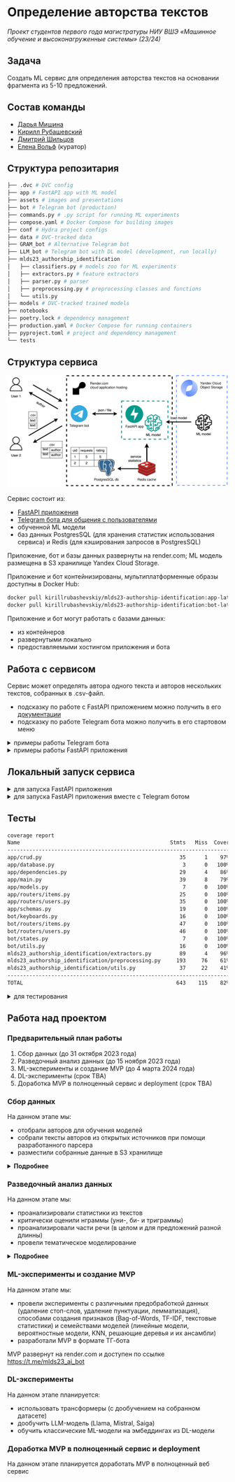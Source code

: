 # Определение авторства текстов

_Проект студентов первого года магистратуры НИУ ВШЭ «Машинное обучение и
высоконагруженные системы» (23/24)_

## Задача

Создать ML сервис для определения авторства текстов на основании фрагмента из
5-10 предложений.

## Состав команды

- [Дарья Мишина](https://github.com/DariaMishina)
- [Кирилл Рубашевский](https://github.com/kirill-rubashevskiy)
- [Дмитрий Шильцов](https://github.com/DmitriyShiltsov)
- [Елена Вольф](https://github.com/Graf-D) (куратор)

## Структура репозитария

```bash
├── .dvc # DVC config
├── app # FastAPI app with ML model
├── assets # images and presentations
├── bot # Telegram bot (production)
├── commands.py # .py script for running ML experiments
├── compose.yaml # Docker Compose for building images
├── conf # Hydra project configs
├── data # DVC-tracked data
├── GRAM_bot # Alternative Telegram bot
├── LLM_bot # Telegram bot with DL model (development, run locally)
├── mlds23_authorship_identification
│   ├── classifiers.py # models zoo for ML experiments
│   ├── extractors.py # feature extractors
│   ├── parser.py # parser
│   ├── preprocessing.py # preprocessing classes and functions
│   └── utils.py
├── models # DVC-tracked trained models
├── notebooks
├── poetry.lock # dependency management
├── production.yaml # Docker Compose for running containers
├── pyproject.toml # project and dependency management
└── tests
```

## Структура сервиса

![alt-text-1](assets/service_structure.svg)

Сервис состоит из:

- [FastAPI приложения](https://mlds23-authorship-identification-app.onrender.com)
- [Telegram бота для общения с пользователями](https://t.me/mlds23_ai_bot)
- обученной ML модели
- баз данных PostgresSQL (для хранения статистик использования сервиса) и Redis
  (для кэширования запросов в PostgresSQL)

Приложение, бот и базы данных развернуты на render.com; ML модель размещена в S3
хранилище Yandex Cloud Storage.

Приложение и бот контейнизированы, мультиплатформенные образы доступны в Docker
Hub:

```bash
docker pull kirillrubashevskiy/mlds23-authorship-identification:app-latest # образ приложения
docker pull kirillrubashevskiy/mlds23-authorship-identification:bot-latest # образ бота
```

Приложение и бот могут работать с базами данных:

- из контейнеров
- развернутыми локально
- предоставляемыми хостингом приложения и бота

## Работа с сервисом

Сервис может определять автора одного текста и авторов нескольких текстов,
собранных в .csv-файл.

- подсказку по работе с FastAPI приложением можно получить в его
  [документации](https://mlds23-authorship-identification-app.onrender.com/docs)
- подсказку по работе Telegram бота можно получить в его стартовом меню

<details>

<summary>примеры работы Telegram бота</summary>

![alt-text-1](https://media.giphy.com/media/kA4fbEX9bCG2wdVsro/giphy.gif)
![alt-text-2](https://media.giphy.com/media/VxmsJTajDswKKa6Ixj/giphy.gif)

</details>

<details>

<summary>примеры работы FastAPI приложения</summary>

![alt-text-1](https://media.giphy.com/media/pv47YokXQJUgD6nAwj/giphy.gif)
![alt-text-2](https://media.giphy.com/media/lgt3YsARo1eaEU615g/giphy.gif)

</details>

## Локальный запуск сервиса

<details>

<summary>для запуска FastAPI приложения</summary>

1. Установите [Docker](https://docs.docker.com/get-docker/)

2. Клонируйте репозитарий:

```bash
git clone https://github.com/kirill-rubashevskiy/mlds23-authorship-identification.git
```

3. Создайте виртуальное окружение
4. В корневой папке репозитария выполните команду:

```bash
# команда создает и запускает Docker-контейнеры сервиса
docker compose -f production.yaml --profile app up
```

FastAPI приложение будет доступно по адресу: http://0.0.0.0:8000

</details>

<details>

<summary>для запуска FastAPI приложения вместе с Telegram ботом </summary>

1. Установите [Docker](https://docs.docker.com/get-docker/)

2. [Зарегистрируйтесь](https://ngrok.com/signup) в ngrok и получите в личном
   кабинете:

- `Authtoken` (вкладка Your Authtoken) и
- `static domain` (вкладка Your Domains, выглядит как
  domain-name.ngrok-free.app)

3. Создайте бота в Telegram при помощи
   [BotFather](https://telegram.me/BotFather) (при создании будет сгенерирован
   токен)

4. Клонируйте репозитарий:

```bash
git clone https://github.com/kirill-rubashevskiy/mlds23-authorship-identification.git
```

5. Создайте виртуальное окружение
6. В корневой папке репозитария создайте файл `.env` со следующими переменными
   окружения:

```dosini
# пример .env
BASE_WEBHOOK_URL=base_webhook_url # заменить значение на static domain из шага 1
NGROK_TOKEN=ngrok_token # заменить значение на Authtoken из шага 1
BOT_TOKEN=bot_token # заменить значение  на токен из шага 2
```

7. В корневой папке репозитария выполнить команду:

```bash
# команда создает и запускает Docker-контейнеры сервиса
docker compose -f production.yaml --profile full up
```

FastAPI приложение будет доступно по адресу: http://0.0.0.0:8000 \
Бот будет доступен в Telegram по имени, выбранному для бота на шаге 2

</details>

## Тесты

```bash
coverage report
Name                                                Stmts   Miss  Cover
-----------------------------------------------------------------------
app/crud.py                                            35      1    97%
app/database.py                                         3      0   100%
app/dependencies.py                                    29      4    86%
app/main.py                                            39      8    79%
app/models.py                                           7      0   100%
app/routers/items.py                                   25      0   100%
app/routers/users.py                                   35      0   100%
app/schemas.py                                         19      0   100%
bot/keyboards.py                                       16      0   100%
bot/routers/items.py                                   47      0   100%
bot/routers/users.py                                   46      0   100%
bot/states.py                                           7      0   100%
bot/utils.py                                           16      0   100%
mlds23_authorship_identification/extractors.py         89      4    96%
mlds23_authorship_identification/preprocessing.py     193     76    61%
mlds23_authorship_identification/utils.py              37     22    41%
-----------------------------------------------------------------------
TOTAL                                                 643    115    82%
```

<details>

<summary>для тестирования</summary>

1. Установите [Poetry](https://python-poetry.org/docs/#installation),
   [Redis](https://redis.io/docs/install/install-redis/) и
   [PostgreSQL](https://www.postgresql.org/download/)
2. Создайте тестовую базу данных:

```postgresql
CREATE DATABASE ai_test_db;
CREATE USER ai_user WITH PASSWORD 'ai_password';
GRANT ALL PRIVILEGES ON DATABASE ai_test_db TO ai_user;
```

3. Клонируйте репозитарий:

```bash
git clone https://github.com/kirill-rubashevskiy/mlds23-authorship-identification.git
```

4. Создайте виртуальное окружение
5. Установите зависимости проекта:

```bash
poetry install
```

6. Запустите тесты:

```bash
pytest
```

</details>

## Работа над проектом

### Предварительный план работы

1. Сбор данных (до 31 октября 2023 года)
2. Разведочный анализ данных (до 15 ноября 2023 года)
3. ML-эксперименты и создание MVP (до 4 марта 2024 года)
4. DL-эксперименты (срок TBA)
5. Доработка MVP в полноценный сервис и deployment (срок TBA)

### Сбор данных

На данном этапе мы:

- отобрали авторов для обучения моделей
- собрали тексты авторов из открытых источников при помощи разработанного
  парсера
- разместили собранные данные в S3 хранилище

<details>
  <summary><b>Подробнее</b></summary>

Для проекта были отобраны 10 классических русских писателей, живших в 19 веке:

- И. А. Бунин
- В. М. Гаршин
- Н. В. Гоголь
- А. И. Куприн
- Ф. М. Достоевский
- Д. Н. Мамин-Сибиряк
- А. П. Платонов
- А. С. Пушкин
- И. С. Тургенев
- А. П. Чехов

По каждому автору было собрано не менее 10 прозаических произведений.

Данные были собраны на
[сайте интернет-библиотеки Алексея Комарова](https://ilibrary.ru/)
([ноутбук](notebooks/01_parsing.ipynb) с примером работы парсера).

Собранные данные (тексты в формате .txt, а также .csv файл с общей информацией о
текстах) размещены в облачном хранилище Yandex Object Storage. На
[сайте хранилища](https://mlds23-authorship-identification.website.yandexcloud.net)
доступна таблица с полной информацией о собранных текстах.

</details>

### Разведочный анализ данных

На данном этапе мы:

- проанализировали статистики из текстов
- критически оценили нграммы (уни-, би- и триграммы)
- проанализировали части речи (в целом и для предложений разной длинны)
- провели тематическое моделирование

<details>
  <summary><b>Подробнее</b></summary>

#### Статистики из текстов

([ноутбук](notebooks/05_eda_dm_stats_ngrams.ipynb) с анализом статистик из
текстов и нграмм, [ноутбук](notebooks/05_eda_shiltsov_punct_grams.ipynb) с
анализом статистик по пунктуации и частям речи в зависимости от длины
предложений)

Для начала мы посчитали среднюю длину слова и предложения по каждому автору:

![mean_word_length](assets/mean_word_length.png)
![mean_sentence_length](assets/mean_sentence_length.png)

На графиках видно, длина слов и предложений у авторов различаются, поэтому было
принято решение сделать углубленный анализ следующих статистик с помощью пакета
`ruts`:

- количество предложений
- количество слов
- количество уникальных слов
- количество длинных слов
- количество сложных слов
- количество простых слов
- количество односложных слов
- количество многосложных слов
- количество символов
- количество букв
- количество пробелов
- количество слогов
- количество знаков препинания

В результате датасет `splitted_df` с уже расспличенными по 550 токенов
произведениями был дополнен колонками, перечисленными выше, и сохранен в s3 как
`ruts_df`.

Также был сделан анализ использования знаков пунктуации у разных авторов в
предложениях различной длины:

**Вывод: авторы по-разному строят предложения разной длины с точки зрения знаков
препинания, возможно это может дать полезные дополнительные признаки для
обучения моделей.**

![punct_distribution](assets/punct_distribution.png)

На следующем этапе мы попробуем использовать эти статистики в качестве признаков
для классификации.

#### Нграммы

([ноутбук](./EDA/EDA_DM.ipynb) с анализом статистик из текстов и нграмм)

Для расширения стоплиста слов мы проанализировали самые часто встречающиеся
слова:

![top_20_words](assets/top_20_words.png)

На графике видны погрешности в предобработке (аномально длинное тире с
пробелами); 50 самых часто встречающихся слов сохранены в s3 для последующего
анализа как `count_words`.

Мы также проанализировали топ10 биграмм и триграмм:

![top_10_bigrams](assets/top_10_bigrams.png)
![top_10_trigrams](assets/top_10_trigrams.png)

#### Анализ частей речи

([ноутбук](notebooks/05_eda_kr_pos_topic_modeling.ipynb) с анализом частей речи
и тематическим моделированием,
[ноутбук](notebooks/05_eda_shiltsov_punct_grams.ipynb) с анализом статистик по
пунктуации и частям речи в зависимости от длины предложений)

Для анализа частей речи мы:

- просемплировали объекты таким образом, чтобы по каждому автору было одинаковое
  количество объектов
- провели предобработку данных:
  - привели тексты к нижнему регистру
  - удалили http ссылки, цифры и пунктуацию
  - токенизировали тексты
  - определили часть речи каждого токена при помощи библиотеки `spaCy`
- по каждому объекту посчитали количество вхождений каждой части речи и
  нормализовали данные (чтобы сумма вхождений всех частей речи в объект давала
  единицу)

Затем мы проанализировали распределения частей речи по всем объектам, и
статистики распределений по автору.

Распределения значений частей речи соответствуют одному из четырех типов:

![pos_distribution_types](assets/pos_distribution_types.png)

Мы проверили, что мультимодальное распределение отдельных частей речи
наблюдается у всех авторов (гипотеза подтвердилась), и для дальнейшего анализа
оставили только части речи с нормальным и скошенным нормальным распределениями.

Мы анализировали медиану, которая меньше подвержена выбросам:

![pos_medians_by_author](assets/pos_medians_by_author.png)

Авторы различаются по медианной частоте использования частей речи:

- Куприн использует больше нарицательных и прилагательных, но меньше глаголов и
  местоимений
- Пушкин использует меньше наречий и сочинительных союзов
- Бунин использует больше нарицательных, прилагательных и предлогов, но меньше
  местоимений и глаголов и т.д.

При этом понижение размерности данных при помощи PCA (мы дополнительно
ограничили значения сверху 99-м персентилем и стандартизировали данные) и TSNE
не позволило кластеризовать авторов:

![pos_tsne_pca](assets/pos_tsne_pca.png)

**Вывод: статистики по частям речи могут быть дополнительными признаками для
обучения моделей, но эффект от них (без нелинейного преобразования) будет
ограничен при использовании линейных моделей.**

Мы разместили сгенерированные признаки (нормированное количество каждой части
речи в объекте) в облачном хранилище Yandex Object Storage по проекту для их
использования при обучении моделей.

Мы также проанализировали распределение частей речи в зависимости от длины
предлоожений:

![pos_distribution_by_length](assets/pos_distribution_by_length.png)

**Вывод: авторы по-разному строят предложения разной длины с точки зрения
употребления частей речи, возможно это может дать полезные дополнительные
признаки для обучения моделей.**

#### Тематическое моделирование

([ноутбук](notebooks/05_eda_kr_pos_topic_modeling.ipynb) с анализом частей речи
и тематическим моделированием)

Для тематического моделирования мы использовали все объекты датасета и три части
речи: существительные (нарицательные), прилагательные и глаголы.

Перед тематическим моделированием мы провели предобработку текстов:

- привели тексты к нижнему регистру,
- удалили http ссылки, цифры, пунктуацию
- удалили стоп-слова: неправильно классифицированные имена собственные
  (`аркадий`, `наташа`и т.п.) и слова, которые не несут смысловой нагрузки
  (`хотеть`, `быть` и т.п.)
- удалили слишком редкие (встречающиеся менее 3 раз) и слишком частые
  (встречающихся более, чем в половине объектов) слова
- токенизировали или лемматизировали тексты

Для тематического моделирования мы использовали алгоритм LDA. Мы создали
несколько моделей в зависимости от количества предсказываемых ими тем (от 10 до
30 с шагом 5), и для оценки качества работы моделей использовали оценку асессора
(меня) на 10 случайных объектах.

Каждая модель смогла (субъективно) корректно определить темы от 0 до 3 объектов:

- модель с 10 темами — природу (объект 1), выражение эмоций (объект 2) и лошадей
  (объект 5)
- модель с 20 темами — происходящее на улице (объект 5) и внешние характеристики
  героя (объект 10)
- модель с 25 темами — происходящее на улице (объект 5)
- модель с 30 темами — природу (объект 1), помещения (объект 3) и внешние
  характеристики героя (объект 10)

Определить темы отдельных объектов (например, 4 и 7) не смогли как модели, так и
асессор; возможные причины:

- деление на объекты не учитывает абзацы, которые отдельные авторы используют
  для разграничения тем
- с учетом ограничения на максимальное количество слов в объекте, отбора частей
  речи и удаления стоп-слов после предобработки в объектах не остается
  достаточное количество несущих смысл слов для корректного определения темы

**Вывод: использование предсказанных моделями тем и их вероятностей
нецелесообразно использовать в качестве признаков для обучения моделей,
классифицирующих авторов.**

</details>

### ML-эксперименты и создание MVP

На данном этапе мы:

- провели эксперименты с различными предобработкой данных (удаление стоп-слов,
  удаление пунктуации, лемматизация), способами создания признаков
  (Bag-of-Words, TF-IDF, текстовые статистики) и семействами моделей (линейные
  модели, вероятностные модели, KNN, решающие деревья и их ансамбли)
- разработали MVP в формате ТГ-бота

MVP развернут на render.com и доступен по ссылке https://t.me/mlds23_ai_bot

### DL-эксперименты

На данном этапе планируется:

- использовать трансформеры (с дообучением на собранном датасете)
- дообучить LLM-модель (Llama, Mistral, Saiga)
- обучить классические ML-модели на эмбеддингах из DL-модели

### Доработка MVP в полноценный сервис и deployment

На данном этапе планируется доработать MVP в полноценный веб сервис
